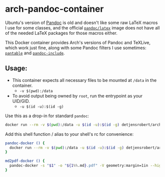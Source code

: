 # arch-pandoc-container

Ubuntu's version of [Pandoc](https://pandoc.org) is old and doesn't like some raw LaTeX macros I use for some classes,
and the official [`pandoc/latex`](https://hub.docker.com/repository/docker/pandoc/latex) image does not have all of the
needed LaTeX packages for those macros either.

This Docker container provides Arch's versions of Pandoc and TeXLive, which work just fine, along with some Pandoc
filters I use sometimes: [`pantable`](https://github.com/ickc/pantable) and
[`pandoc-include`](https://github.com/DCsunset/pandoc-include).

## Usage:

- This container expects all necessary files to be mounted at `/data` in the container.
  - `-v $(pwd):/data`
- To avoid output being owned by `root`, run the entrypoint as your UID/GID.
  - `-u $(id -u):$(id -g)`

Use this as a drop-in for standard `pandoc`:

```bash
docker run --rm -v $(pwd):/data -u $(id -u):$(id -g) detjensrobert/arch-pandoc -s file.md -o file.pdf ...
```

Add this shell function / alias to your shell's rc for convenience:

```bash
pandoc-docker () {
  docker run --rm -v $(pwd):/data -u $(id -u):$(id -g) detjensrobert/arch-pandoc $@
}

md2pdf-docker () {
  pandoc-docker -s "$1" -o "${1%%.md}.pdf" -V geometry:margin=1in --highlight=tango --citeproc ${@:2}
}
```

